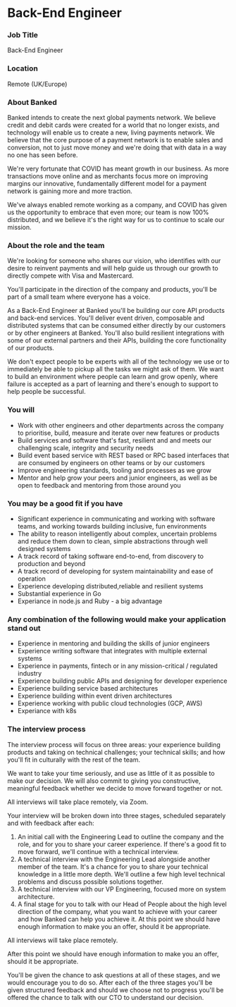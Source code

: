 # Back-End Engineer

### Job Title

Back-End Engineer

### Location

Remote (UK/Europe)

### About Banked

Banked intends to create the next global payments network. We believe credit and debit cards were created for a world that no longer exists, and technology will enable us to create a new, living payments network. We believe that the core purpose of a payment network is to enable sales and conversion, not to just move money and we're doing that with data in a way no one has seen before.

We're very fortunate that COVID has meant growth in our business. As more transactions move online and as merchants focus more on improving margins our innovative, fundamentally different model for a payment network is gaining more and more traction.

We've always enabled remote working as a company, and COVID has given us the opportunity to embrace that even more; our team is now 100% distributed, and we believe it's the right way for us to continue to scale our mission.

### **About the role and the team**

We're looking for someone who shares our vision, who identifies with our desire to reinvent payments and will help guide us through our growth to directly compete with Visa and Mastercard. 

You'll participate in the direction of the company and products, you'll be part of a small team where everyone has a voice.

As a Back-End Engineer at Banked you'll be building our core API products and back-end services. You'll deliver event driven, composable and distributed systems that can be consumed either directly by our customers or by other engineers at Banked. You'll also build resilient integrations with some of our external partners and their APIs, building the core functionality of our products.

We don't expect people to be experts with all of the technology we use or to immediately be able to pickup all the tasks we might ask of them. We want to build an environment where people can learn and grow openly, where failure is accepted as a part of learning and there's enough to support to help people be successful.

### **You will**

- Work with other engineers and other departments across the company to prioritise, build, measure and iterate over new features or products
- Build services and software that's fast, resilient and and meets our challenging scale, integrity and security needs
- Build event based service with REST based or RPC based interfaces that are consumed by engineers on other teams or by our customers
- Improve engineering standards, tooling and processes as we grow
- Mentor and help grow your peers and junior engineers, as well as be open to feedback and mentoring from those around you

### **You may be a good fit if you have**

- Significant experience in communicating and working with software teams, and working towards building inclusive, fun environments
- The ability to reason intelligently about complex, uncertain problems and reduce them down to clean, simple abstractions through well designed systems
- A track record of taking software end-to-end, from discovery to production and beyond
- A track record of developing for system maintainability and ease of operation
- Experience developing distributed,reliable and resilient systems
- Substantial experience in Go
- Experiance in node.js and Ruby - a big advantage

### **Any combination of the following would make your application stand out**

- Experience in mentoring and building the skills of junior engineers
- Experience writing software that integrates with multiple external systems
- Experience in payments, fintech or in any mission-critical / regulated industry
- Experience building public APIs and designing for developer experience
- Experience building service based architectures
- Experience building within event driven architectures
- Experience working with public cloud technologies (GCP, AWS)
- Experiance with k8s

### The interview process

The interview process will focus on three areas: your experience building products and taking on technical challenges; your technical skills; and how you'll fit in culturally with the rest of the team.

We want to take your time seriously, and use as little of it as possible to make our decision. We will also commit to giving you constructive, meaningful feedback whether we decide to move forward together or not.

All interviews will take place remotely, via Zoom.

Your interview will be broken down into three stages, scheduled separately and with feedback after each:

1. An initial call with the Engineering Lead to outline the company and the role, and for you to share your career experience. If there's a good fit to move forward, we'll continue with a technical interview.
2. A technical interview with the Engineering Lead alongside another member of the team. It's a chance for you to share your technical knowledge in a little more depth. We'll outline a few high level technical problems and discuss possible solutions together.
3. A technical interview with our VP Engineering, focused more on system architecture.
4. A final stage for you to talk with our Head of People about the high level direction of the company, what you want to achieve with your career and how Banked can help you achieve it. At this point we should have enough information to make you an offer, should it be appropriate.

All interviews will take place remotely.

After this point we should have enough information to make you an offer, should it be appropriate.

You'll be given the chance to ask questions at all of these stages, and we would encourage you to do so. After each of the three stages you'll be given structured feedback and should we choose not to progress you'll be offered the chance to talk with our CTO to understand our decision.
